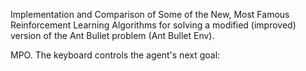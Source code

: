 Implementation and Comparison of Some of the New, Most Famous Reinforcement Learning Algorithms for solving a modified (improved) version of the Ant Bullet problem (Ant Bullet Env).

MPO. The keyboard controls the agent's next goal:
